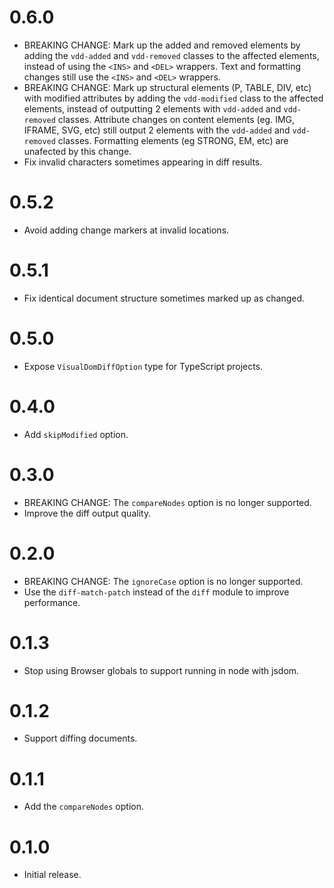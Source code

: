# 0.6.0

- BREAKING CHANGE: Mark up the added and removed elements by adding the `vdd-added` and `vdd-removed` classes to the affected elements, instead of using the `<INS>` and `<DEL>` wrappers. Text and formatting changes still use the `<INS>` and `<DEL>` wrappers.
- BREAKING CHANGE: Mark up structural elements (P, TABLE, DIV, etc) with modified attributes by adding the `vdd-modified` class to the affected elements, instead of outputting 2 elements with `vdd-added` and `vdd-removed` classes. Attribute changes on content elements (eg. IMG, IFRAME, SVG, etc) still output 2 elements with the `vdd-added` and `vdd-removed` classes. Formatting elements (eg STRONG, EM, etc) are unafected by this change.
- Fix invalid characters sometimes appearing in diff results.

# 0.5.2

- Avoid adding change markers at invalid locations.

# 0.5.1

- Fix identical document structure sometimes marked up as changed.

# 0.5.0

- Expose `VisualDomDiffOption` type for TypeScript projects.

# 0.4.0

- Add `skipModified` option.

# 0.3.0

- BREAKING CHANGE: The `compareNodes` option is no longer supported.
- Improve the diff output quality.

# 0.2.0

- BREAKING CHANGE: The `ignoreCase` option is no longer supported.
- Use the `diff-match-patch` instead of the `diff` module to improve performance.

# 0.1.3

- Stop using Browser globals to support running in node with jsdom.

# 0.1.2

- Support diffing documents.

# 0.1.1

- Add the `compareNodes` option.

# 0.1.0

- Initial release.
